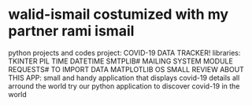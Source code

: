 # walid-ismail costumized with my partner rami ismail
python projects and codes
project:
       COVID-19 DATA TRACKER!
libraries:
       TKINTER
       PIL
       TIME
       DATETIME
       SMTPLIB# MAILING SYSTEM MODULE
       REQUESTS# TO IMPORT DATA
       MATPLOTLIB
       OS
SMALL REVIEW ABOUT THIS APP:
       small and handy application that displays covid-19 details all arround the world
       try our python application to discover covid-19 in the world
       
       

